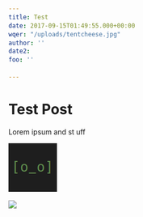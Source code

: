 ```yaml
---
title: Test
date: 2017-09-15T01:49:55.000+00:00
wqer: "/uploads/tentcheese.jpg"
author: ''
date2: 
foo: ''

---
```

# Test Post

Lorem ipsum and st uff

![](uploads/2017/09/12/opsbot.png)

![](/uploads/tentcheese.jpg)